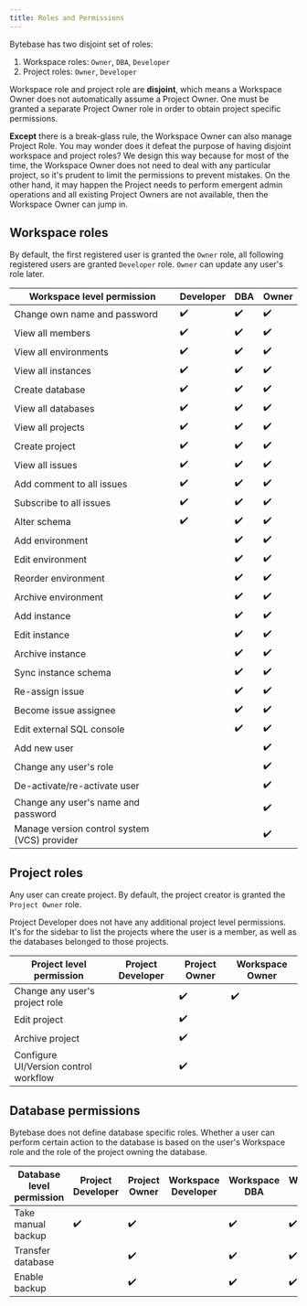```yaml
---
title: Roles and Permissions
---
```


Bytebase has two disjoint set of roles:

1. Workspace roles: `Owner`, `DBA`, `Developer`
2. Project roles: `Owner`, `Developer`

<hint-block type="info">

Workspace role and project role are **disjoint**, which means a Workspace Owner does not automatically assume a Project Owner. One must be granted a separate Project Owner role in order to obtain project specific permissions.

**Except** there is a break-glass rule, the Workspace Owner can also manage Project Role. You may wonder does it defeat the purpose of having disjoint workspace and project roles? We design this way because for most of the time, the Workspace Owner does not need to deal with any particular project, so it's prudent to limit the permissions to prevent mistakes. On the other hand, it may happen the Project needs to perform emergent admin operations and all existing Project Owners are not available, then the Workspace Owner can jump in.

</hint-block>

## Workspace roles

By default, the first registered user is granted the `Owner` role, all following registered users are granted `Developer` role. `Owner` can update any user's role later.

| Workspace level permission                   | Developer | DBA | Owner |
| -------------------------------------------- | --------- | --- | ----- |
| Change own name and password                 | ✔️        | ✔️  | ✔️    |
| View all members                             | ✔️        | ✔️  | ✔️    |
| View all environments                        | ✔️        | ✔️  | ✔️    |
| View all instances                           | ✔️        | ✔️  | ✔️    |
| Create database                              | ✔️        | ✔️  | ✔️    |
| View all databases                           | ✔️        | ✔️  | ✔️    |
| View all projects                            | ✔️        | ✔️  | ✔️    |
| Create project                               | ✔️        | ✔️  | ✔️    |
| View all issues                              | ✔️        | ✔️  | ✔️    |
| Add comment to all issues                    | ✔️        | ✔️  | ✔️    |
| Subscribe to all issues                      | ✔️        | ✔️  | ✔️    |
| Alter schema                                 | ✔️        | ✔️  | ✔️    |
| Add environment                              |           | ✔️  | ✔️    |
| Edit environment                             |           | ✔️  | ✔️    |
| Reorder environment                          |           | ✔️  | ✔️    |
| Archive environment                          |           | ✔️  | ✔️    |
| Add instance                                 |           | ✔️  | ✔️    |
| Edit instance                                |           | ✔️  | ✔️    |
| Archive instance                             |           | ✔️  | ✔️    |
| Sync instance schema                         |           | ✔️  | ✔️    |
| Re-assign issue                              |           | ✔️  | ✔️    |
| Become issue assignee                        |           | ✔️  | ✔️    |
| Edit external SQL console                    |           | ✔️  | ✔️    |
| Add new user                                 |           |     | ✔️    |
| Change any user's role                       |           |     | ✔️    |
| De-activate/re-activate user                 |           |     | ✔️    |
| Change any user's name and password          |           |     | ✔️    |
| Manage version control system (VCS) provider |           |     | ✔️    |

## Project roles

Any user can create project. By default, the project creator is granted the `Project Owner` role.

<hint-block type="info">

Project Developer does not have any additional project level permissions. It's for the sidebar to list the projects where the user is a member, as well as the databases belonged to those projects.

</hint-block>

| Project level permission              | Project Developer | Project Owner | Workspace Owner |
| ------------------------------------- | ----------------- | ------------- | --------------- |
| Change any user's project role        |                   | ✔️            | ✔️              |
| Edit project                          |                   | ✔️            |                 |
| Archive project                       |                   | ✔️            |                 |
| Configure UI/Version control workflow |                   | ✔️            |                 |

## Database permissions

Bytebase does not define database specific roles. Whether a user can perform certain action to the database is based on the user's Workspace role and the role of the project owning the database.

| Database level permission | Project Developer | Project Owner | Workspace Developer | Workspace DBA | Workspace Owner |
| ------------------------- | ----------------- | ------------- | ------------------- | ------------- | --------------- |
| Take manual backup        | ✔️                | ✔️            |                     | ✔️            | ✔️              |
| Transfer database         |                   | ✔️            |                     | ✔️            | ✔️              |
| Enable backup             |                   | ✔️            |                     | ✔️            | ✔️              |
